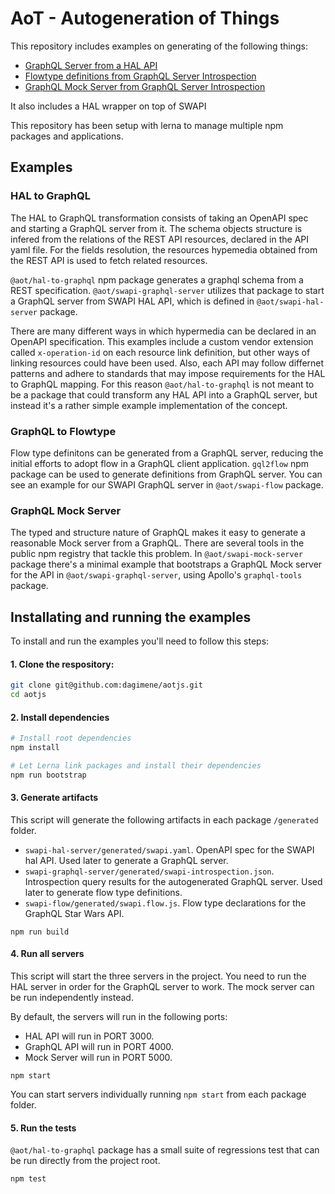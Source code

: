 # AoT - Autogeneration of Things
This repository includes examples on generating of the following things:

- [GraphQL Server from a HAL API](#hal-to-graphql)
- [Flowtype definitions from GraphQL Server Introspection](#graphql-to-flowtype)
- [GraphQL Mock Server from GraphQL Server Introspection](#graphql-mock-server)

It also includes a HAL wrapper on top of SWAPI

This repository has been setup with lerna to manage multiple npm packages and applications.

## Examples

### HAL to GraphQL

The HAL to GraphQL transformation consists of taking an OpenAPI spec and starting a GraphQL server from it.
The schema objects structure is infered from the relations of the REST API resources, declared in the API yaml file.
For the fields resolution, the resources hypemedia obtained from the REST API is used to fetch related resources.

`@aot/hal-to-graphql` npm package generates a graphql schema from a REST specification.
`@aot/swapi-graphql-server` utilizes that package to start a GraphQL server from SWAPI HAL API, which is defined in
`@aot/swapi-hal-server` package.

There are many different ways in which hypermedia can be declared in an OpenAPI specification. This examples
include a custom vendor extension called `x-operation-id` on each resource link definition, but other ways of linking
resources could have been used. Also, each API may follow differnet patterns and adhere to standards that may impose
requirements for the HAL to GraphQL mapping. For this reason `@aot/hal-to-graphql` is not meant to be a package that could
transform any HAL API into a GraphQL server, but instead it's a rather simple example implementation of the concept.

### GraphQL to Flowtype

Flow type definitons can be generated from a GraphQL server, reducing the initial efforts to adopt flow in a GraphQL
client application. `gql2flow` npm package can be used to generate definitions from GraphQL server. You can see an example
for our SWAPI GraphQL server in `@aot/swapi-flow` package.

### GraphQL Mock Server

The typed and structure nature of GraphQL makes it easy to generate a reasonable Mock server from a GraphQL. There are
several tools in the public npm registry that tackle this problem. In `@aot/swapi-mock-server` package there's a minimal
example that bootstraps a GraphQL Mock server for the API in `@aot/swapi-graphql-server`, using Apollo's `graphql-tools`
package.


## Installating and running the examples

To install and run the examples you'll need to follow this steps:

#### 1. Clone the respository:
```bash
git clone git@github.com:dagimene/aotjs.git
cd aotjs
```

#### 2. Install dependencies
```bash
# Install root dependencies
npm install

# Let Lerna link packages and install their dependencies
npm run bootstrap
```

#### 3. Generate artifacts

This script will generate the following artifacts in each package `/generated` folder.
-  `swapi-hal-server/generated/swapi.yaml`. OpenAPI spec for the SWAPI hal API. Used later to generate a GraphQL server.
-  `swapi-graphql-server/generated/swapi-introspection.json`. Introspection query results for the autogenerated GraphQL server. Used later to generate flow type definitions.
-  `swapi-flow/generated/swapi.flow.js`. Flow type declarations for the GraphQL Star Wars API.

```
npm run build
```

#### 4. Run all servers

This script will start the three servers in the project. You need to run the HAL server in order for the GraphQL server to work. The mock server can be run independently instead.

By default, the servers will run in the following ports:

- HAL API will run in PORT 3000.
- GraphQL API will run in PORT 4000.
- Mock Server will run in PORT 5000.

```
npm start
```

You can start servers individually running `npm start` from each package folder.

#### 5. Run the tests

`@aot/hal-to-graphql` package has a small suite of regressions test that can be run directly from the project root.

```
npm test
```
